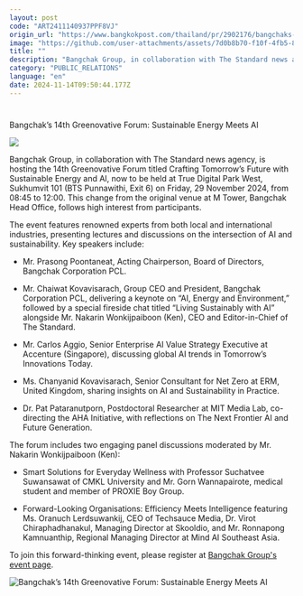 ```yaml
---
layout: post
code: "ART2411140937PPF8VJ"
origin_url: "https://www.bangkokpost.com/thailand/pr/2902176/bangchaks-14th-greenovative-forum-sustainable-energy-meets-ai"
image: "https://github.com/user-attachments/assets/7d0b8b70-f10f-4fb5-8e70-1e3874a0aa20"
title: ""
description: "Bangchak Group, in collaboration with The Standard news agency, is hosting the 14th Greenovative Forum titled  Crafting Tomorrow’s Future with Sustainable Energy and AI , now to be held at True Digital Park West, Sukhumvit 101 (BTS Punnawithi, Exit 6) on Friday, 29 November 2024, from 08:45 to 12:00. This change from the original venue at M Tower, Bangchak Head Office, follows high interest from participants."
category: "PUBLIC_RELATIONS"
language: "en"
date: 2024-11-14T09:50:44.177Z
---
```


# 

Bangchak’s 14th Greenovative Forum: Sustainable Energy Meets AI

![](https://github.com/user-attachments/assets/07d7baa0-eb6e-4c2d-aa43-68d26416821f)

Bangchak Group, in collaboration with The Standard news agency, is hosting the 14th Greenovative Forum titled Crafting Tomorrow’s Future with Sustainable Energy and AI, now to be held at True Digital Park West, Sukhumvit 101 (BTS Punnawithi, Exit 6) on Friday, 29 November 2024, from 08:45 to 12:00. This change from the original venue at M Tower, Bangchak Head Office, follows high interest from participants. 

The event features renowned experts from both local and international industries, presenting lectures and discussions on the intersection of AI and sustainability. Key speakers include: 

*   Mr. Prasong Poontaneat, Acting Chairperson, Board of Directors, Bangchak Corporation PCL. 
    

*   Mr. Chaiwat Kovavisarach, Group CEO and President, Bangchak Corporation PCL, delivering a keynote on “AI, Energy and Environment,” followed by a special fireside chat titled “Living Sustainably with AI” alongside Mr. Nakarin Wonkijpaiboon (Ken), CEO and Editor-in-Chief of The Standard. 
    

*   Mr. Carlos Aggio, Senior Enterprise AI Value Strategy Executive at Accenture (Singapore), discussing global AI trends in Tomorrow’s Innovations Today. 
    

*   Ms. Chanyanid Kovavisarach, Senior Consultant for Net Zero at ERM, United Kingdom, sharing insights on AI and Sustainability in Practice. 
    

*   Dr. Pat Pataranutporn, Postdoctoral Researcher at MIT Media Lab, co-directing the AHA Initiative, with reflections on The Next Frontier AI and Future Generation. 
    

The forum includes two engaging panel discussions moderated by Mr. Nakarin Wonkijpaiboon (Ken): 

*   Smart Solutions for Everyday Wellness with Professor Suchatvee Suwansawat of CMKL University and Mr. Gorn Wannapairote, medical student and member of PROXIE Boy Group. 
    

*   Forward-Looking Organisations: Efficiency Meets Intelligence featuring Ms. Oranuch Lerdsuwankij, CEO of Techsauce Media, Dr. Virot Chiraphadhanakul, Managing Director at Skooldio, and Mr. Ronnapong Kamnuanthip, Regional Managing Director at Mind AI Southeast Asia. 
    

To join this forward-thinking event, please register at [Bangchak Group's event page](https://thestandard.co/bangchak-group-14th-greenovative.../). 

![Bangchak’s 14th Greenovative Forum: Sustainable Energy Meets AI](https://github.com/user-attachments/assets/946cffd9-303c-434c-bb48-e9301233cac2)